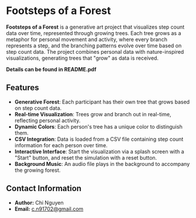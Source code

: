 # Footsteps of a Forest

**Footsteps of a Forest** is a generative art project that visualizes step count data over time, represented through growing trees. Each tree grows as a metaphor for personal movement and activity, where every branch represents a step, and the branching patterns evolve over time based on step count data. The project combines personal data with nature-inspired visualizations, generating trees that "grow" as data is received.

**Details can be found in README.pdf**

## Features

- **Generative Forest**: Each participant has their own tree that grows based on step count data.
- **Real-time Visualization**: Trees grow and branch out in real-time, reflecting personal activity.
- **Dynamic Colors**: Each person's tree has a unique color to distinguish them.
- **CSV Integration**: Data is loaded from a CSV file containing step count information for each person over time.
- **Interactive Interface**: Start the visualization via a splash screen with a "Start" button, and reset the simulation with a reset button.
- **Background Music**: An audio file plays in the background to accompany the growing forest.

## Contact Information
- **Author:** Chi Nguyen
- **Email:** c.n91702@gmail.com
